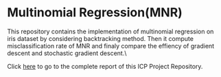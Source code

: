 # Multinomial Regression(MNR)
This repository contains the implementation of multinomial regression on iris dataset by considering backtracking method. Then it compute misclassification rate of MNR and finaly compare the effiency of gradient descent and stochastic gradient descent.\

Click [here](https://github.com/NedaKeivan/Pattern-Recognition-MNR-/blob/main/MNR-complete-report.pdf) to go to the complete report of this ICP Project Repository.
